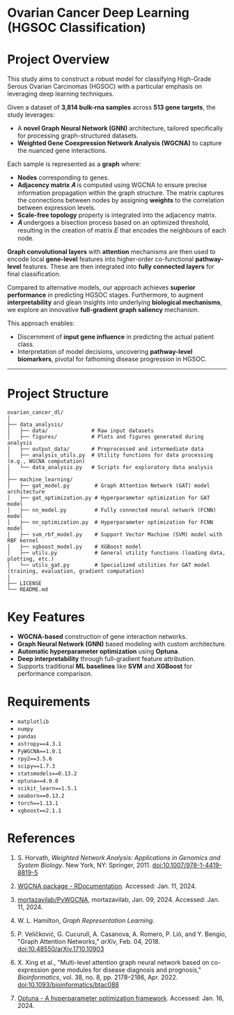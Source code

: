# **Ovarian Cancer Deep Learning (HGSOC Classification)**

# Project Overview

This study aims to construct a robust model for classifying High-Grade Serous Ovarian Carcinomas (HGSOC) with a particular emphasis on leveraging deep learning techniques.

Given a dataset of **3,814 bulk-rna samples** across **513 gene targets**, the study leverages:
- A **novel Graph Neural Network (GNN)** architecture, tailored specifically for processing graph-structured datasets.
- **Weighted Gene Coexpression Network Analysis (WGCNA)** to capture the nuanced gene interactions.

Each sample is represented as a **graph** where:
- **Nodes** corresponding to genes.  
- **Adjacency matrix 𝐴** is computed using WGCNA to ensure precise information propagation within the graph structure.
  The matrix captures the connections between nodes by assigning **weights** to the correlation between expression levels.
- **Scale-free topology** property is integrated into the adjacency matrix.
- **𝛢** undergoes a bisection process based on an optimized threshold, resulting in the creation of matrix 𝛦 that encodes the neighbours of each node.

**Graph convolutional layers** with **attention** mechanisms are then used to encode local **gene-level** features into higher-order 
co-functional **pathway-level** features. These are then integrated into **fully connected layers** for final classification.

Compared to alternative models, our approach achieves **superior performance** in predicting HGSOC stages.
Furthermore, to augment **interpretability** and glean insights into underlying **biological mechanisms**, we explore
an innovative **full-gradient graph saliency** mechanism.

This approach enables:
- Discernment of **input gene influence** in predicting the actual patient class.
- Interpretation of model decisions, uncovering **pathway-level biomarkers**, pivotal for fathoming disease progression in HGSOC.

---

# Project Structure

```plaintext
ovarian_cancer_dl/
│
├── data_analysis/
│   ├── data/              # Raw input datasets
│   ├── figures/           # Plots and figures generated during analysis
│   ├── output_data/       # Preprocessed and intermediate data
│   ├── analysis_utils.py  # Utility functions for data processing (e.g., WGCNA computation)
│   └── data_analysis.py   # Scripts for exploratory data analysis
│
├── machine_learning/
│   ├── gat_model.py        # Graph Attention Network (GAT) model architecture
│   ├── gat_optimization.py # Hyperparameter optimization for GAT model
│   ├── nn_model.py         # Fully connected neural network (FCNN) model
│   ├── nn_optimization.py  # Hyperparameter optimization for FCNN model
│   ├── svm_rbf_model.py    # Support Vector Machine (SVM) model with RBF kernel
│   ├── xgboost_model.py    # XGBoost model 
│   ├── utils.py            # General utility functions (loading data, plotting, etc.)
│   └── utils_gat.py        # Specialized utilities for GAT model (training, evaluation, gradient computation)
│
├── LICENSE               
└── README.md
```

# Key Features

- **WGCNA-based** construction of gene interaction networks.
- **Graph Neural Network (GNN)** based modeling with custom architecture.
- **Automatic hyperparameter optimization** using **Optuna**.
- **Deep interpretability** through full-gradient feature attribution.
- Supports traditional **ML baselines** like **SVM** and **XGBoost** for performance comparison.

# Requirements

- `matplotlib`
- `numpy`
- `pandas`
- `astropy==4.3.1`
- `PyWGCNA==1.0.1`
- `rpy2==3.5.6`
- `scipy==1.7.3`
- `statsmodels==0.13.2`
- `optuna==4.0.0`
- `scikit_learn==1.5.1`
- `seaborn==0.13.2`
- `torch==1.13.1`
- `xgboost==2.1.1`

# References

1. S. Horvath, *Weighted Network Analysis: Applications in Genomics and System Biology*. New York, NY: Springer, 2011. [doi:10.1007/978-1-4419-8819-5](https://doi.org/10.1007/978-1-4419-8819-5)

2. [WGCNA package - RDocumentation](https://www.rdocumentation.org/packages/WGCNA/versions/1.72-5). Accessed: Jan. 11, 2024.

3. [mortazavilab/PyWGCNA](https://github.com/mortazavilab/PyWGCNA), mortazavilab, Jan. 09, 2024. Accessed: Jan. 11, 2024.

4. W. L. Hamilton, *Graph Representation Learning*.

5. P. Veličković, G. Cucurull, A. Casanova, A. Romero, P. Liò, and Y. Bengio, "Graph Attention Networks," *arXiv*, Feb. 04, 2018. [doi:10.48550/arXiv.1710.10903](https://doi.org/10.48550/arXiv.1710.10903)

6. X. Xing et al., "Multi-level attention graph neural network based on co-expression gene modules for disease diagnosis and prognosis," *Bioinformatics*, vol. 38, no. 8, pp. 2178–2186, Apr. 2022. [doi:10.1093/bioinformatics/btac088](https://doi.org/10.1093/bioinformatics/btac088)

7. [Optuna - A hyperparameter optimization framework](https://optuna.org/). Accessed: Jan. 16, 2024.


